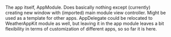 The app itself, AppModule. Does basically nothing except (currently) creating new window with (imported) main module view controller. Might be used as a template for other apps. AppDelegate could be relocated to WeatherAppKit module as well, but leaving it in the app module leaves a bit flexibility in terms of customization of different apps, so so far it is here.
